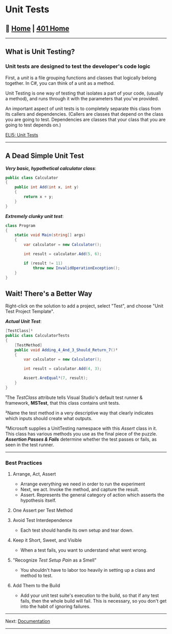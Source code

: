 # Unit Tests

## 🏡 [**Home**](https://mistidinzy.github.io/ReadingNotes/) | [**401 Home**](https://bit.ly/3EcMrF6)

---

## What is Unit Testing?

### Unit tests are designed to test the developer's code logic

First, a *unit* is a file grouping functions and classes that logically belong together. In C#, you can think of a unit as a method.

Unit Testing is one way of testing that isolates a part of your code, (usually a method), and runs through it with the parameters that you've provided.

An important aspect of unit tests is to completely separate this class from its callers and dependencies. (Callers are classes that depend on the class you are going to test. Dependencies are classes that your class that you are going to test depends on.)

[ELI5: Unit Tests](https://bit.ly/3laFmhu)

---

## A Dead Simple Unit Test

***Very basic, hypothetical calculator class***:

```C#
public class Calculator
{
    public int Add(int x, int y)
    {
        return x + y;
    }
}
```

***Extremely clunky unit test***:

```C#
class Program
{
    static void Main(string[] args)
    {
        var calculator = new Calculator();

        int result = calculator.Add(5, 6);

        if (result != 11)
            throw new InvalidOperationException();
    }
}
```

## Wait! There's a Better Way

Right-click on the solution to add a project, select "Test", and choose "Unit Test Project Template".

***Actual Unit Test***:

```C#
[TestClass]¹
public class CalculatorTests
{
    [TestMethod]
    public void Adding_4_And_3_Should_Return_7()²
    {
        var calculator = new Calculator();

        int result = calculator.Add(4, 3);

        Assert.AreEqual³(7, result);
    }
}
```

¹The *TestClass* attribute tells Visual Studio's default test runner & framework, **MSTest**, that this class contains unit tests.

²Name the test method in a very descriptive way that clearly indicates which inputs should create what outputs.

³Microsoft supplies a UnitTesting namespace with this *Assert* class in it. This class has various methods you use as the final piece of the puzzle. ***Assertion Passes & Fails*** determine whether the test passes or fails, as seen in the test runner.

---

### Best Practices

1. Arrange, Act, Assert
    * Arrange everything we need in order to run the experiment
    * Next, we act. Invoke the method, and capture the result.
    * Assert. Represents the general category of action which asserts the hypothesis itself.

2. One Assert per Test Method
3. Avoid Test Interdependence
    * Each test should handle its own setup and tear down.

4. Keep it Short, Sweet, and Visible
    * When a test fails, you want to understand what went wrong.
5. "Recognize *Test Setup Pain* as a Smell"
    * You shouldn't have to labor too heavily in setting up a class and method to test.
6. Add Them to the Build
    * Add your unit test suite's execution to the build, so that if any test fails, then the whole build will fail. This is necessary, so you don't get into the habit of ignoring failures.

---

Next: [Documentation](02a-Documentation.md)

---
